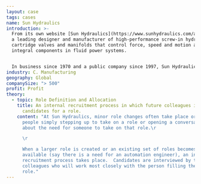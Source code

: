 ```yaml
---
layout: case
tags: cases
name: Sun Hydraulics
introduction: >-
  From its own website [Sun Hydraulics](https://www.sunhydraulics.com/about) is
  a leading designer and manufacturer of high-performance screw-in hydraulic
  cartridge valves and manifolds that control force, speed and motion as
  integral components in fluid power systems.


  In business since 1970 and a public company since 1997, Sun Hydraulics Corporation became Helios Technologies (NASDAQ: SNHY) in 2018. Sun Hydraulics LLC operates as a wholly owned company under the new corporate name and sells its products globally, primarily through independent distributors, to diverse markets of mobile and industrial equipment and machinery manufacturers.
industry: C. Manufacturing
geography: Global
companySize: "> 500"
profit: Profit
theory:
  - topic: Role Definition and Allocation
    title: An internal recruitment process in which future colleagues interview
      candidates for a role.
    content: "At Sun Hydraulics, minor role changes often take place organically, by
      people simply stepping up to take on a role or opening a conversation
      about the need for someone to take on that role.\r

      \r

      When a larger role is created or an existing set of roles becomes
      available (say there is a need for an automation engineer), an internal
      recruitment process takes place.  Candidates are interviewed by the
      colleagues who will work most closely with the person filling the new
      role."
---
```

